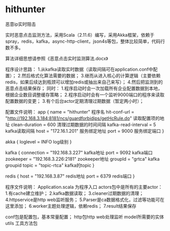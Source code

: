 # hithunter
恶意ip实时阻击

实时恶意点击监测方法，采用Scala（2.11.6）编写，采用Akka框架，依赖于spray，redis，kafka，async-http-client，json4s等包，整体比较简单，代码行数不多。

算法详细思想请参照《恶意点击实时监测算法.docx》

程序设计思路：
1.从kafka读取实时数据（读取间隔可在application.conf中配置）；
2.然后格式化算法需要的数据；
3.继而从进入核心的计算逻辑（主要依赖redis，如果后续达到瓶颈可以增加redis或抽出来自己来写）；
4.然后把监测到的恶意点击结果保存；
同时：
1.程序启动时会一次加载所有企业配置数据到本地，根据企业数目调整缓存策略；
2.程序启动时会有一个监听9000端口的程序来读取配置数据的变更；
3.有个后台actor定期清理过期数据（暂定两小时）；

配置文件说明：
app {
  name = "hithunter"  程序名
  hit-conf-url = "http://192.168.3.184:8181/ncs/guardforbidips/getHcRule.do" 读取配置项的地址
  clean-duration = 600        清理过期数据的时间间隔
  kafka-read-interval = 5     kafka读取间隔
  host = "172.16.1.201"          服务绑定地址
  port = 9000                 服务绑定端口
}

akka {
  loglevel = INFO             log级别
}

kafka {
  connection = "192.168.3.227"     kafka地址
  port = 9092                      kafka端口
  zookeeper = "192.168.3.226:2181" zookeeper地址
  groupId = "grtca"                kafka groupid
  topic = "topic-rtca"             kafka的topic
}

redis {
  host = "192.168.3.87"     redis地址
  port = 6379                redis端口
}

程序文件说明：
Application.scala 为程序入口
actors包中是所有的主要actor：
1.有cache建立维护；
2.kafka数据读取；
3.cleaner过期数据的清理；
4.httpservice是http web监听服务；
5.Parser是ca数据格式化，过滤等功能可在这里添加；
6.worker主题处理逻辑，依赖redis；
7.result结果保存

conf包是配置包，基本常量配置；
http包http web处理监听
model所需要的实体
utils 工具方法包

